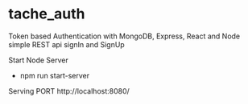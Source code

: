 # tache_auth



Token based Authentication with MongoDB, Express, React and Node simple REST api signIn and SignUp 


Start Node Server
- npm run start-server


Serving PORT
http://localhost:8080/

